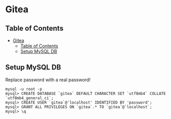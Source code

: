 # Gitea

## Table of Contents

- [Gitea](#gitea)
  - [Table of Contents](#table-of-contents)
  - [Setup MySQL DB](#setup-mysql-db)

## Setup MySQL DB

Replace password with a real password!

```mysql
mysql -u root -p
mysql> CREATE DATABASE `gitea` DEFAULT CHARACTER SET `utf8mb4` COLLATE `utf8mb4_general_ci`;
mysql> CREATE USER `gitea`@'localhost' IDENTIFIED BY 'password';
mysql> GRANT ALL PRIVILEGES ON `gitea`.* TO `gitea`@`localhost`;
mysql> \q
```

